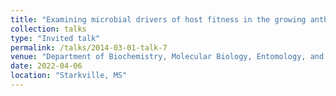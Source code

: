 ```yaml
---
title: "Examining microbial drivers of host fitness in the growing anthropogenic landscape"
collection: talks
type: "Invited talk"
permalink: /talks/2014-03-01-talk-7
venue: "Department of Biochemistry, Molecular Biology, Entomology, and Plant Pathology, Mississippi State University"
date: 2022-04-06
location: "Starkville, MS"
---
```


